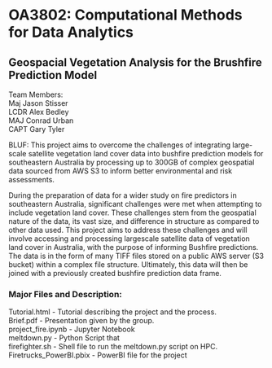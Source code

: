 # OA3802: Computational Methods for Data Analytics
## Geospacial Vegetation Analysis for the Brushfire Prediction Model
Team Members: <br>
Maj Jason Stisser <br>
LCDR Alex Bedley <br>
MAJ Conrad Urban <br>
CAPT Gary Tyler <br>

BLUF: This project aims to overcome the challenges of integrating large-scale satellite vegetation land cover data into bushfire prediction models for southeastern Australia by processing up to 300GB of complex geospatial data sourced from AWS S3 to inform better environmental and risk assessments.

During the preparation of data for a wider study on fire predictors in southeastern Australia, significant challenges were met when attempting to include vegetation land cover. These challenges stem from the geospatial nature of the data, its vast size, and difference in structure as compared to other data used. This project aims to address these challenges and will involve accessing and processing largescale satellite data of vegetation land cover in Australia, with the purpose of informing Bushfire predictions. The data is in the form of many TIFF files stored on a public AWS server (S3 bucket) within a complex file structure. Ultimately, this data will then be joined with a previously created bushfire prediction data frame.

### Major Files and Description:
Tutorial.html - Tutorial describing the project and the process. <br>
Brief.pdf - Presentation given by the group. <br>
project_fire.ipynb - Jupyter Notebook <br>
meltdown.py - Python Script that <br>
firefighter.sh - Shell file to run the meltdown.py script on HPC. <br>
Firetrucks_PowerBI.pbix - PowerBI file for the project
